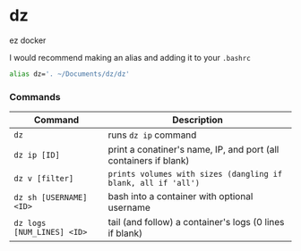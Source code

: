 # dz

ez docker

I would recommend making an alias and adding it to your `.bashrc`
```sh
alias dz='. ~/Documents/dz/dz'
```

<!-- ![preview](/preview.png) -->

### Commands

| Command | Description |
|----------------------------------|--------------------------------------------------------------------------|
| `dz` | runs `dz ip` command |
| `dz ip [ID]` | print a conatiner's name, IP, and port (all containers if blank) |
| `dz v [filter]` | `prints volumes with sizes (dangling if blank, all if 'all')` |`
| `dz sh [USERNAME] <ID>` | bash into a container with optional username |
| `dz logs [NUM_LINES] <ID>` | tail (and follow) a container's logs (0 lines if blank) |
